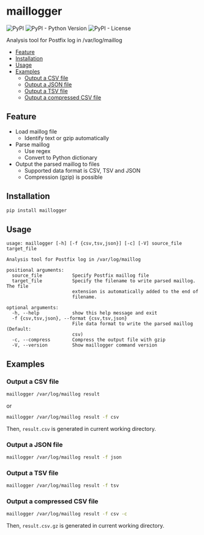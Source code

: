 # maillogger

![PyPI](https://img.shields.io/pypi/v/maillogger)
![PyPI - Python Version](https://img.shields.io/pypi/pyversions/maillogger)
![PyPI - License](https://img.shields.io/pypi/l/maillogger)

Analysis tool for Postfix log in /var/log/maillog

<!-- TOC depthFrom:2 -->

- [Feature](#feature)
- [Installation](#installation)
- [Usage](#usage)
- [Examples](#examples)
  - [Output a CSV file](#output-a-csv-file)
  - [Output a JSON file](#output-a-json-file)
  - [Output a TSV file](#output-a-tsv-file)
  - [Output a compressed CSV file](#output-a-compressed-csv-file)

<!-- /TOC -->

## Feature

- Load maillog file
  - Identify text or gzip automatically
- Parse maillog
  - Use regex
  - Convert to Python dictionary
- Output the parsed maillog to files
  - Supported data format is CSV, TSV and JSON
  - Compression (gzip) is possible

## Installation

```bash
pip install maillogger
```

## Usage

```
usage: maillogger [-h] [-f {csv,tsv,json}] [-c] [-V] source_file target_file

Analysis tool for Postfix log in /var/log/maillog

positional arguments:
  source_file           Specify Postfix maillog file
  target_file           Specify the filename to write parsed maillog. The file
                        extension is automatically added to the end of
                        filename.

optional arguments:
  -h, --help            show this help message and exit
  -f {csv,tsv,json}, --format {csv,tsv,json}
                        File data format to write the parsed maillog (Default:
                        csv)
  -c, --compress        Compress the output file with gzip
  -V, --version         Show maillogger command version
```

## Examples

### Output a CSV file

```bash
maillogger /var/log/maillog result
```

or

```bash
maillogger /var/log/maillog result -f csv
```

Then, `result.csv` is generated in current working directory.

### Output a JSON file

```bash
maillogger /var/log/maillog result -f json
```

### Output a TSV file

```bash
maillogger /var/log/maillog result -f tsv
```

### Output a compressed CSV file

```bash
maillogger /var/log/maillog result -f csv -c
```

Then, `result.csv.gz` is generated in current working directory.
